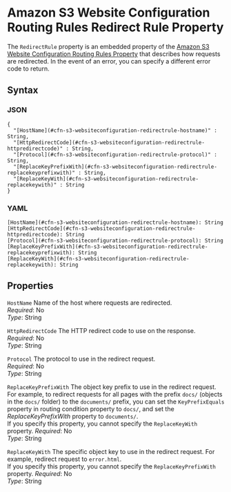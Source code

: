 # Amazon S3 Website Configuration Routing Rules Redirect Rule Property<a name="aws-properties-s3-websiteconfiguration-routingrules-redirectrule"></a>

The `RedirectRule` property is an embedded property of the [Amazon S3 Website Configuration Routing Rules Property](aws-properties-s3-websiteconfiguration-routingrules.md) that describes how requests are redirected\. In the event of an error, you can specify a different error code to return\.

## Syntax<a name="w4ab1c21c14e1925b5"></a>

### JSON<a name="aws-properties-s3-websiteconfiguration-routingrules-redirectrule-syntax.json"></a>

```
{
  "[HostName](#cfn-s3-websiteconfiguration-redirectrule-hostname)" : String,
  "[HttpRedirectCode](#cfn-s3-websiteconfiguration-redirectrule-httpredirectcode)" : String,
  "[Protocol](#cfn-s3-websiteconfiguration-redirectrule-protocol)" : String,
  "[ReplaceKeyPrefixWith](#cfn-s3-websiteconfiguration-redirectrule-replacekeyprefixwith)" : String,
  "[ReplaceKeyWith](#cfn-s3-websiteconfiguration-redirectrule-replacekeywith)" : String
}
```

### YAML<a name="aws-properties-s3-websiteconfiguration-routingrules-redirectrule-syntax.yaml"></a>

```
[HostName](#cfn-s3-websiteconfiguration-redirectrule-hostname): String
[HttpRedirectCode](#cfn-s3-websiteconfiguration-redirectrule-httpredirectcode): String
[Protocol](#cfn-s3-websiteconfiguration-redirectrule-protocol): String
[ReplaceKeyPrefixWith](#cfn-s3-websiteconfiguration-redirectrule-replacekeyprefixwith): String
[ReplaceKeyWith](#cfn-s3-websiteconfiguration-redirectrule-replacekeywith): String
```

## Properties<a name="w4ab1c21c14e1925b7"></a>

`HostName`  <a name="cfn-s3-websiteconfiguration-redirectrule-hostname"></a>
Name of the host where requests are redirected\.  
*Required*: No  
*Type*: String

`HttpRedirectCode`  <a name="cfn-s3-websiteconfiguration-redirectrule-httpredirectcode"></a>
The HTTP redirect code to use on the response\.  
*Required*: No  
*Type*: String

`Protocol`  <a name="cfn-s3-websiteconfiguration-redirectrule-protocol"></a>
The protocol to use in the redirect request\.  
*Required*: No  
*Type*: String

`ReplaceKeyPrefixWith`  <a name="cfn-s3-websiteconfiguration-redirectrule-replacekeyprefixwith"></a>
The object key prefix to use in the redirect request\. For example, to redirect requests for all pages with the prefix `docs/` \(objects in the `docs/` folder\) to the `documents/` prefix, you can set the `KeyPrefixEquals` property in routing condition property to `docs/`, and set the *ReplaceKeyPrefixWith* property to `documents/`\.  
If you specify this property, you cannot specify the `ReplaceKeyWith` property\.
*Required*: No  
*Type*: String

`ReplaceKeyWith`  <a name="cfn-s3-websiteconfiguration-redirectrule-replacekeywith"></a>
The specific object key to use in the redirect request\. For example, redirect request to `error.html`\.  
If you specify this property, you cannot specify the `ReplaceKeyPrefixWith` property\.
*Required*: No  
*Type*: String